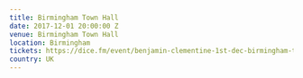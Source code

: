 ```yaml
---
title: Birmingham Town Hall
date: 2017-12-01 20:00:00 Z
venue: Birmingham Town Hall
location: Birmingham
tickets: https://dice.fm/event/benjamin-clementine-1st-dec-birmingham-town-hall-tickets
country: UK
---
```


